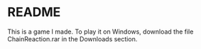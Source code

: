 # README #

This is a game I made. To play it on Windows, download the file ChainReaction.rar in the Downloads section.